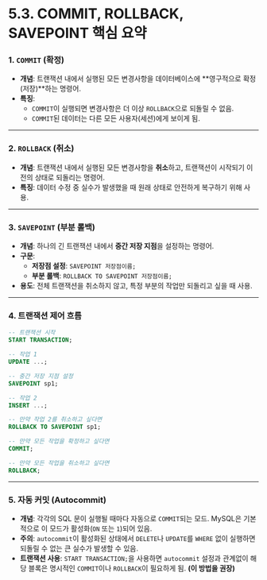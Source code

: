 # 5.3. COMMIT, ROLLBACK, SAVEPOINT 핵심 요약

### 1. `COMMIT` (확정)

- **개념**: 트랜잭션 내에서 실행된 모든 변경사항을 데이터베이스에 **영구적으로 확정(저장)**하는 명령어.
- **특징**:
  - `COMMIT`이 실행되면 변경사항은 더 이상 `ROLLBACK`으로 되돌릴 수 없음.
  - `COMMIT`된 데이터는 다른 모든 사용자(세션)에게 보이게 됨.

---

### 2. `ROLLBACK` (취소)

- **개념**: 트랜잭션 내에서 실행된 모든 변경사항을 **취소**하고, 트랜잭션이 시작되기 이전의 상태로 되돌리는 명령어.
- **특징**: 데이터 수정 중 실수가 발생했을 때 원래 상태로 안전하게 복구하기 위해 사용.

---

### 3. `SAVEPOINT` (부분 롤백)

- **개념**: 하나의 긴 트랜잭션 내에서 **중간 저장 지점**을 설정하는 명령어.
- **구문**:
  - **저장점 설정**: `SAVEPOINT 저장점이름;`
  - **부분 롤백**: `ROLLBACK TO SAVEPOINT 저장점이름;`
- **용도**: 전체 트랜잭션을 취소하지 않고, 특정 부분의 작업만 되돌리고 싶을 때 사용.

---

### 4. 트랜잭션 제어 흐름

```sql
-- 트랜잭션 시작
START TRANSACTION;

-- 작업 1
UPDATE ...;

-- 중간 저장 지점 설정
SAVEPOINT sp1;

-- 작업 2
INSERT ...;

-- 만약 작업 2를 취소하고 싶다면
ROLLBACK TO SAVEPOINT sp1;

-- 만약 모든 작업을 확정하고 싶다면
COMMIT;

-- 만약 모든 작업을 취소하고 싶다면
ROLLBACK;
```

---

### 5. 자동 커밋 (Autocommit)

- **개념**: 각각의 SQL 문이 실행될 때마다 자동으로 `COMMIT`되는 모드. MySQL은 기본적으로 이 모드가 활성화(`ON` 또는 `1`)되어 있음.
- **주의**: `autocommit`이 활성화된 상태에서 `DELETE`나 `UPDATE`를 `WHERE` 없이 실행하면 되돌릴 수 없는 큰 실수가 발생할 수 있음.
- **트랜잭션 사용**: `START TRANSACTION;`을 사용하면 `autocommit` 설정과 관계없이 해당 블록은 명시적인 `COMMIT`이나 `ROLLBACK`이 필요하게 됨. **(이 방법을 권장)**
